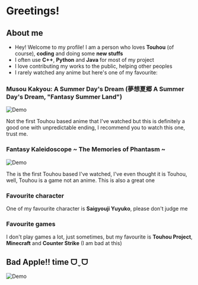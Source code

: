 
# Greetings!

## About me

- Hey! Welcome to my profile! I am a person who loves **Touhou** (of course), **coding** and doing some **new stuffs**
- I often use **C++**, **Python** and **Java** for most of my project
- I love contributing my works to the public, helping other peoples
- I rarely watched any anime but here's one of my favourite:

### Musou Kakyou: A Summer Day's Dream (夢想夏郷 A Summer Day's Dream, "Fantasy Summer Land")

![Demo](https://naokip.wordpress.com/wp-content/uploads/2021/12/1640176649212.png?w=1200)

Not the first Touhou based anime that I've watched but this is definitely a good one with unpredictable ending, I recommend you to watch this one, trust me.

### Fantasy Kaleidoscope ~ The Memories of Phantasm ~

![Demo](https://external-content.duckduckgo.com/iu/?u=https%3A%2F%2Fi.ytimg.com%2Fvi%2FlbEQjW41li4%2Fmaxresdefault.jpg&f=1&nofb=1&ipt=4ee4aa925b6258dea5ebb50ab61f3725090a55457c8ef6ccb20d09d70024e6d0)

The is the first Touhou based I've watched, I've even thought it is Touhou, well, Touhou is a game not an anime. This is also a great one

### Favourite character

One of my favourite character is **Saigyouji Yuyuko**, please don't judge me

### Favourite games

I don't play games a lot, just sometimes, but my favourite is **Touhou Project**, **Minecraft** and **Counter Strike** (I am bad at this)

## Bad Apple!! time ᗜˬᗜ
![Demo](https://i.imgur.com/tde5nE8.gif)

